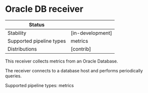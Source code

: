 # Oracle DB receiver

| Status                   |                            |
| ------------------------ |----------------------------|
| Stability                | [in-development]           |
| Supported pipeline types | metrics                    |
| Distributions            | [contrib]                  |

This receiver collects metrics from an Oracle Database.

The receiver connects to a database host and performs periodically queries.

Supported pipeline types: metrics
